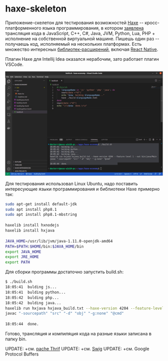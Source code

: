 # haxe-skeleton
Приложение-скелетон для тестирования возможностей [Haxe](https://haxe.org/) -- кросс-платформенного языка программирования, в котором [заявлена](https://www.opennet.ru/opennews/art.shtml?num=54580) трансляция кода в JavaScript, C++, C#, Java, JVM, Python, Lua, PHP + исполнение на собственной виртуальной машине. Пишешь один раз -- получаешь код, исполняемый на нескольких платформах. Есть множество интересных [библиотек-расширений](https://lib.haxe.org/), включая [React Native](https://lib.haxe.org/p/react-native/).

Плагин Haxe для Intellij Idea оказался нерабочим, зато работает плагин VSCode.

![ide](https://raw.githubusercontent.com/Doctorrr/haxe-skeleton/main/screenshot.jpg)

Для тестирования использовал Linux Ubuntu, надо поставить интересующие языки программирования и библиотеки Haxe примерно так:
```sh
sudo apt-get install default-jdk
sudo apt install php8.1
sudo apt install php8.1-mbstring

haxelib install hxnodejs
haxelib install hxjava

JAVA_HOME=/usr/lib/jvm/java-1.11.0-openjdk-amd64
PATH=$PATH:$HOME/bin:$JAVA_HOME/bin
export JAVA_HOME
export JRE_HOME
export PATH
```

Для сборки программы достаточно запустить build.sh:
```sh
$ ./build.sh 
18:05:41  bulding js...
18:05:41  bulding python...
18:05:42  bulding php...
18:05:42  bulding java...
haxelib run hxjava hxjava_build.txt --haxe-version 4204 --feature-level 1 --out bin/java/Main
javac "-sourcepath" "src" "-d" "obj" "-g:none" "@cmd"

18:05:44  done.
```

Готово, трансляция и компиляция кода на разные языки записана в папку bin.

UPDATE: +см. [pache Thrif](https://thrift.apache.org/)
UPDATE: +см. [Swig](https://www.swig.org/download.html)
UPDATE: +см. Google Protocol Buffers
